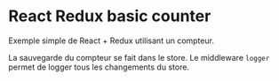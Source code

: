 # React Redux basic counter

Exemple simple de React + Redux utilisant un compteur.

La sauvegarde du compteur se fait dans le store.
Le middleware `logger` permet de logger tous les changements du store.